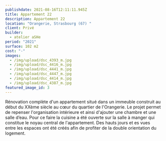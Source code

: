 ```yaml
---
publishdate: 2021-08-16T12:11:11.945Z
title: Appartement 22
description: Appartement 22
location: "Orangerie, Strasbourg (67) "
client: Privé
builder:
  - atelier aSHe
period: "2021"
surface: 102 m2
cost: "-"
images:
  - /img/upload/dsc_4393_m.jpg
  - /img/upload/dsc_4416_m.jpg
  - /img/upload/dsc_4441_m.jpg
  - /img/upload/dsc_4447_m.jpg
  - /img/upload/dsc_4414_m.jpg
  - /img/upload/dsc_4387_m.jpg
featured_image_id: 3
---
```

Rénovation complète d'un appartement situé dans un immeuble construit au début du XXème siècle au cœur du quartier de l'Orangerie. Le projet permet de repenser l'organisation intérieure et ainsi d'ajouter une chambre et une salle d’eau. Pour ce faire la cuisine a été ouverte sur la salle à manger qui constitue le noyau central de l'appartement. Des hauts jours et es vues entre les espaces ont été créés afin de profiter de la double orientation du logement.